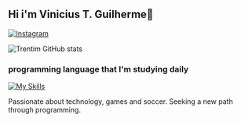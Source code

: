 ## Hi i'm Vinicius T. Guilherme👋
[![Instagram](https://img.shields.io/badge/Instagram-E4405F?style=for-the-badge&logo=instagram&logoColor=white)](https://www.instagram.com/trentim__/)

![Trentim GitHub stats](https://github-readme-stats.vercel.app/api?username=viniciustrentim&show_icons=true&theme=dracula)

### programming language that I'm studying daily

[![My Skills](https://skillicons.dev/icons?i=js,html,css,nodejs,mongodb)](https://skillicons.dev)

 Passionate about technology, games and soccer. Seeking a new path through programming.
